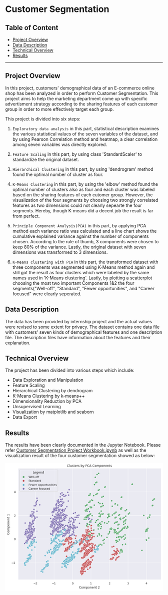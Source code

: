 # Customer Segmentation
## Table of Content
  - [Project Overview](#projectoverview)
  - [Data Description](#datadescription)
  - [Technical Overview](#technicaloverview)
  - [Results](#results)
  
***

<a id='projectoverview'></a>
## Project Overview

In this project, customers' demographical data of an E-commerce online shop has been analyzed in order to perform Customer Segmentation.
This project aims to help the marketing department come up with specific advertisment strategy according to the sharing features of each customer group in order to more effectively 
target each group.

This project is divided into six steps:

1. `Exploratory data analysis` in this part, statistical description examines the various statistical values of the seven variables of the dataset, and by using Pearson Correlation 
method and heatmap, a clear correlation among seven variables was directly explored. 

2. `Feature Scaling` in this part, by using class 'StandardScaler' to standardize the original dataset.

3. `Hierarchical Clustering` in this part, by using 'dendrogram' method found the optimal number of cluster as four.

4. `K-Means Clustering` in this part, by using the 'elbow' method found the optimal number of clusters also as four and each cluster was labeled based on the sharing features of each 
cutomer group. However, the visualization of the four segments by choosing two strongly correlated features as two dimensions could not clearly sepearte the four segments. Hereby, 
though K-means did a decent job the result is far from perfect.

5. `Principle Component Analysis(PCA)` in this part, by applying PCA method each variance ratio was calculated and a line chart shows the cumulative explained variance against the number
of components chosen. According to the rule of thumb, 3 components were chosen to keep 80% of the variance. Lastly, the original dataset with seven dimensions was transformed to 3
dimensions.

6. `K-Means clustering with PCA` in this part, the transformed dataset with three components was segmented using K-Means method again and still got the result as four clusters which
were labeled by the same names used in 'K-Means clustering'. Lastly, by plotting a scatterplot choosing the most two important Components 1&2 the four segments("Well-off", "Standard", 
"Fewer opportunities", and "Career focused" were clearly seperated.

<a id='datadescription'></a>
## Data Description

The data has been provided by internship project and the actual values were revised to some extent for privacy. The dataset contains one data file with customers' seven kinds of demographical features 
and one description file. The description files have information about the features and their explanation.

<a id='technicaloverview'></a>
## Technical Overview

The project has been divided into various steps which include:
* Data Exploration and Manipulation
* Feature Scaling
* Hierarchical Clustering by dendrogram
* K-Means Clustering by k-means++
* Dimensionality Reduction by PCA
* Unsupervised Learning
* Visualization by matplotlib and seaborn
* Data Export 

<a id='results'></a>
## Results

The results have been clearly documented in the Jupyter Notebook. Please refer [Customer Segmentation Project Workbook.ipynb](Customer_Segmentation_Project_Workbook.ipynb) as well as the visualization result of the four customer segmentation showed as below:

![](/images/Customers'_Four_Segmentation.png)

